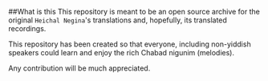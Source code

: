 ##What is this
This repository is meant to be an open source archive for the original `Heichal Negina`'s translations and, hopefully, its translated recordings.

This repository has been created so that everyone, including non-yiddish speakers could learn and enjoy the rich Chabad nigunim (melodies).

Any contribution will be much appreciated.